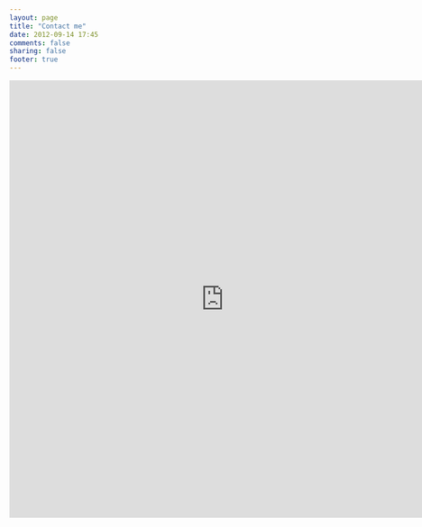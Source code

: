 ```yaml
---
layout: page
title: "Contact me"
date: 2012-09-14 17:45
comments: false
sharing: false
footer: true
---
```


<iframe src="https://docs.google.com/spreadsheet/embeddedform?formkey=dGI2VEpCaXMwRU9aQ3lwQXI3aUJvR1E6MQ" width="760" height="777" frameborder="0" marginheight="0" marginwidth="0">Loading...</iframe>
